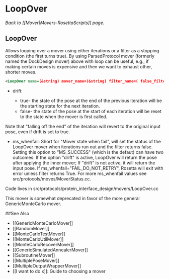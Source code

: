 # LoopOver
*Back to [[Mover|Movers-RosettaScripts]] page.*
## LoopOver

Allows looping over a mover using either iterations or a filter as a stopping condition (the first turns true). By using ParsedProtocol mover (formerly named the DockDesign mover) above with loop can be useful, e.g., if making certain moves is expensive and then we want to exhaust other, shorter moves.

```xml
<LoopOver name=(&string) mover_name=(&string) filter_name=( false_filter &string) iterations=(10 &Integer) drift=(true &bool) ms_whenfail=("MS_SUCCESS" &string) />
```

* drift:

    * true- the state of the pose at the end of the previous iteration will be the starting state for the next iteration. 
    * false- the state of the pose at the start of each iteration will be reset to the state when the mover is first called. 

Note that "falling off the end" of the iteration will revert to the original input pose, even if drift is set to true.

* ms_whenfail: Short for "Mover state when fail", will set the status of the LoopOver mover when iterations run out and the filter returns false. Setting this option to "MS_SUCCESS" (which is the defaut) can have two outcomes: If the option "drift" is active, LoopOver will return the pose after applying the inner mover; If "drift" is not active, it will return the input pose. If ms_whenfail="FAIL_DO_NOT_RETRY", Rosetta will exit with error unless filter returns True. For more ms_whenfail values see src/protocols/moves/MoverStatus.cc.

Code lives in src/protocols/protein_interface_design/movers/LoopOver.cc

This mover is somewhat deprecated in favor of the more general GenericMonteCarlo mover.


##See Also

* [[GenericMonteCarloMover]]
* [[RandomMover]]
* [[MonteCarloTestMover]]
* [[MonteCarloUtilMover]]
* [[MonteCarloRecoverMover]]
* [[GenericSimulatedAnnealerMover]]
* [[SubroutineMover]]
* [[MultiplePoseMover]]
* [[MultipleOutputWrapperMover]]
* [[I want to do x]]: Guide to choosing a mover
